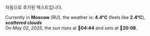 
자동으로 추가된 텍스트입니다.

<!--START_SECTION:weather:moscow-->
Currently in **Moscow** (RU), the weather is: **4.4°C** (feels like **2.4°C**), ***scattered clouds***<br/>
On *May 02, 2025*, the *sun rises* at 🌅**04:44** and *sets* at 🌇**20:08**.
<!--END_SECTION:weather-->
